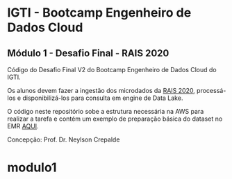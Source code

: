 # IGTI - Bootcamp Engenheiro de Dados Cloud

## Módulo 1 - Desafio Final - RAIS 2020

Código do Desafio Final V2 do Bootcamp Engenheiro de Dados Cloud do IGTI.

Os alunos devem fazer a ingestão dos microdados da 
[RAIS 2020](http://pdet.mte.gov.br/microdados-rais-e-caged), processá-los e
disponibilizá-los para consulta em engine de Data Lake.

O código neste repositório sobe a estrutura necessária na AWS para 
realizar a tarefa e contém um exemplo de preparação básica do dataset 
no EMR [AQUI](etl/emr-rais.ipynb).

Concepção: Prof. Dr. Neylson Crepalde
# modulo1
